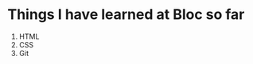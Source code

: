 <h1> Things I have learned at Bloc so far</h1>
<ol>
  <li> HTML</li>
  <li> CSS </li>
  <li> Git </li>
</ol>
